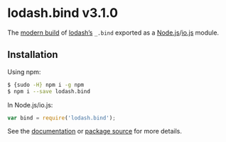# lodash.bind v3.1.0

The [modern build](https://github.com/lodash/lodash/wiki/Build-Differences) of [lodash’s](https://lodash.com/) `_.bind` exported as a [Node.js](http://nodejs.org/)/[io.js](https://iojs.org/) module.

## Installation

Using npm:

```bash
$ {sudo -H} npm i -g npm
$ npm i --save lodash.bind
```

In Node.js/io.js:

```js
var bind = require('lodash.bind');
```

See the [documentation](https://lodash.com/docs#bind) or [package source](https://github.com/lodash/lodash/blob/3.1.0-npm-packages/lodash.bind) for more details.
